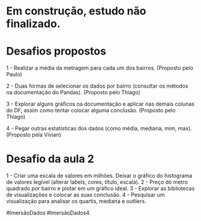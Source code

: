 #      Em construção, estudo não finalizado.
# Desafios propostos
1 - Realizar a média da metragem para cada um dos bairros. (Proposto pelo Paulo)

2 - Duas formas de selecionar os dados por bairro (consultar os métodos na documentação do Pandas). (Proposto pelo Thiago)

3 - Explorar alguns gráficos na documentação e aplicar nas demais colunas do DF, assim como tentar colocar alguma conclusão. (Proposto pelo Thiago)

4 - Pegar outras estatísticas dos dados (como média, mediana, mim, max). (Proposto pela Vivian)

# Desafio da aula 2
1 - Criar uma escala de valores em milhões.
Deixar o gráfico do histograma de valores legível (alterar labels, cores, título, escala).
2 - Preço do metro quadrado por bairro e plotar em um gráfico ideal.
3 - Explorar as bibliotecas de visualizações e colocar as suas conclusão.
4 - Pesquisar um visualização para analisar os quartis, mediana e outliers.


#ImersãoDados
#ImersãoDados4